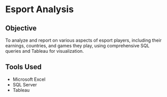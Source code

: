 # Esport Analysis

## Objective
To analyze and report on various aspects of esport players, including their earnings, countries, and games they play, using comprehensive SQL queries and Tableau for visualization.

## Tools Used
- Microsoft Excel
- SQL Server
- Tableau
